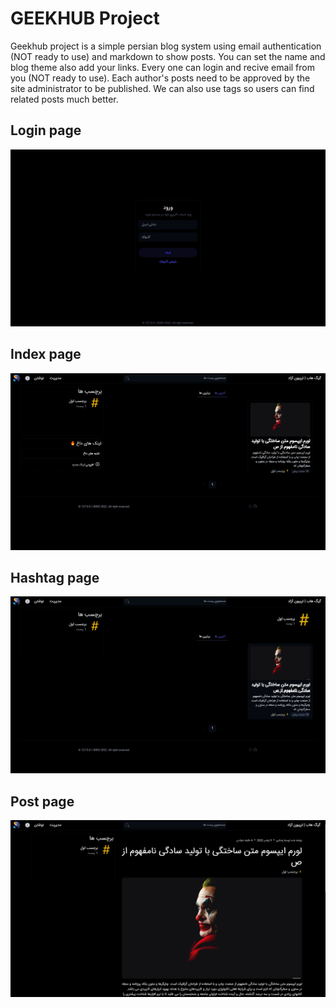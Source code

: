 # GEEKHUB Project

Geekhub project is a simple persian blog system using email authentication (NOT ready to use) and markdown to show posts. You can set the name and blog theme also add your links. Every one can login and recive email from you (NOT ready to use). Each author's posts need to be approved by the site administrator to be published. We can also use tags so users can find related posts much better.


## Login page
![login page view](./screenshots/login.png)

## Index page
![index page view](./screenshots/index.png)

## Hashtag page
![hashtag page view](./screenshots/hashtag.png)

## Post page
![post page view](./screenshots/post.png)

